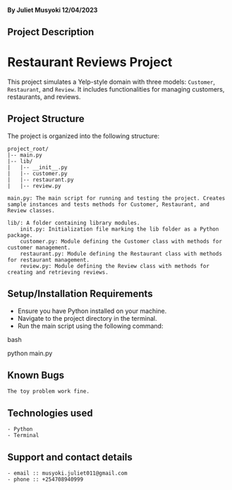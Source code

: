 #### **By Juliet Musyoki 12/04/2023**
## Project Description
# Restaurant Reviews Project

This project simulates a Yelp-style domain with three models: `Customer`, `Restaurant`, and `Review`. It includes functionalities for managing customers, restaurants, and reviews.

## Project Structure

The project is organized into the following structure:

```plaintext
project_root/
|-- main.py
|-- lib/
|   |-- __init__.py
|   |-- customer.py
|   |-- restaurant.py
|   |-- review.py
```
    main.py: The main script for running and testing the project. Creates sample instances and tests methods for Customer, Restaurant, and Review classes.

    lib/: A folder containing library modules.
        init.py: Initialization file marking the lib folder as a Python package.
        customer.py: Module defining the Customer class with methods for customer management.
        restaurant.py: Module defining the Restaurant class with methods for restaurant management.
        review.py: Module defining the Review class with methods for creating and retrieving reviews.
        
## Setup/Installation Requirements
- Ensure you have Python installed on your machine.
- Navigate to the project directory in the terminal.
- Run the main script using the following command:

bash

python main.py


## Known Bugs
    The toy problem work fine.

## Technologies used
    - Python
    - Terminal

## Support and contact details
    - email :: musyoki.juliet011@gmail.com
    - phone :: +254708940999